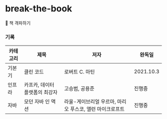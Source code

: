 # break-the-book
📕 책 격파하기 

### 기록
| 카테고리 | 제목 | 저자 | 완독일 | 
| - | - | - | - |
| 기본기 | 클린 코드 | 로버트 C. 마틴 | 2021.10.3 |
| 인프라 | 카프카, 데이터 플랫폼의 최강자 | 고승범, 공용준 | 진행중 |
| 자바 | 모던 자바 인 액션 | 라울-게이브리얼 우르마, 마리오 푸스코, 앨런 마이크로프트 | 진행중 |
